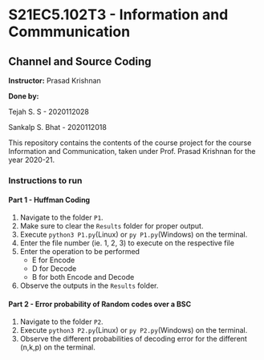 # S21EC5.102T3 - Information and Commmunication

##  Channel and Source Coding

**Instructor:** Prasad Krishnan

**Done by:**

Tejah S. S - 2020112028

Sankalp S. Bhat - 2020112018

This repository contains the contents of the course project for the course Information and Communication, taken under Prof. Prasad Krishnan for the year 2020-21.

### Instructions to run

#### Part 1 - Huffman Coding

1. Navigate to the folder `P1`.
2. Make sure to clear the `Results` folder for proper output.
3. Execute `python3 P1.py`(Linux) or `py P1.py`(Windows) on the terminal.
4. Enter the file number (ie. 1, 2, 3) to execute on the respective file
5. Enter the operation to be performed
    - E for Encode
    - D for Decode
    - B for both Encode and Decode
6. Observe the outputs in the `Results` folder.

#### Part 2 - Error probability of Random codes over a BSC

1. Navigate to the folder `P2`.
3. Execute `python3 P2.py`(Linux) or `py P2.py`(Windows) on the terminal.
3. Observe the different probabilities of decoding error for the different (n,k,p) on the terminal.


